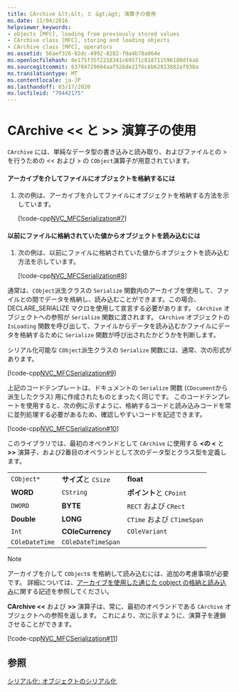 ```yaml
---
title: CArchive &lt;&lt; と &gt;&gt; 演算子の使用
ms.date: 11/04/2016
helpviewer_keywords:
- objects [MFC], loading from previously stored values
- CArchive class [MFC], storing and loading objects
- CArchive class [MFC], operators
ms.assetid: 56aef326-02dc-4992-8282-f0a4b78a064e
ms.openlocfilehash: 8e175f35f2218341c69571c818711596180df4a6
ms.sourcegitcommit: 63784729604aaf526de21f6c6b62813882af930a
ms.translationtype: MT
ms.contentlocale: ja-JP
ms.lasthandoff: 03/17/2020
ms.locfileid: "79442175"
---
```

# <a name="using-the-carchive-ltlt-and-gtgt-operators"></a>CArchive &lt;&lt; と &gt;&gt; 演算子の使用

`CArchive` には、単純なデータ型の書き込みと読み取り、およびファイルとの > を行うための <\< および > の `CObject`演算子が用意されています。

#### <a name="to-store-an-object-in-a-file-via-an-archive"></a>アーカイブを介してファイルにオブジェクトを格納するには

1. 次の例は、アーカイブを介してファイルにオブジェクトを格納する方法を示しています。

   [!code-cpp[NVC_MFCSerialization#7](../mfc/codesnippet/cpp/using-the-carchive-output-and-input-operators_1.cpp)]

#### <a name="to-load-an-object-from-a-value-previously-stored-in-a-file"></a>以前にファイルに格納されていた値からオブジェクトを読み込むには

1. 次の例は、以前にファイルに格納されていた値からオブジェクトを読み込む方法を示しています。

   [!code-cpp[NVC_MFCSerialization#8](../mfc/codesnippet/cpp/using-the-carchive-output-and-input-operators_2.cpp)]

通常は、`CObject`派生クラスの `Serialize` 関数内のアーカイブを使用して、ファイルとの間でデータを格納し、読み込むことができます。この場合、DECLARE_SERIALIZE マクロを使用して宣言する必要があります。 `CArchive` オブジェクトへの参照が `Serialize` 関数に渡されます。 `CArchive` オブジェクトの `IsLoading` 関数を呼び出して、ファイルからデータを読み込むかファイルにデータを格納するために `Serialize` 関数が呼び出されたかどうかを判断します。

シリアル化可能な `CObject`派生クラスの `Serialize` 関数には、通常、次の形式があります。

[!code-cpp[NVC_MFCSerialization#9](../mfc/codesnippet/cpp/using-the-carchive-output-and-input-operators_3.cpp)]

上記のコードテンプレートは、ドキュメントの `Serialize` 関数 (`CDocument`から派生したクラス) 用に作成されたものとまったく同じです。 このコードテンプレートを使用すると、次の例に示すように、格納するコードと読み込みコードを常に並列処理する必要があるため、確認しやすいコードを記述できます。

[!code-cpp[NVC_MFCSerialization#10](../mfc/codesnippet/cpp/using-the-carchive-output-and-input-operators_4.cpp)]

このライブラリでは、最初のオペランドとして `CArchive` に使用する **<の \<** と **>>** 演算子、および2番目のオペランドとして次のデータ型とクラス型を定義します。

||||
|-|-|-|
|`CObject*`|**サイズ**と `CSize`|**float**|
|**WORD**|`CString`|**ポイント**と `CPoint`|
|`DWORD`|**BYTE**|`RECT` および `CRect`|
|**Double**|**LONG**|`CTime` および `CTimeSpan`|
|`Int`|**COleCurrency**|`COleVariant`|
|`COleDateTime`|`COleDateTimeSpan`||

> [!NOTE]
>  アーカイブを介して `CObject`s を格納して読み込むには、追加の考慮事項が必要です。 詳細については、[アーカイブを使用した通じた cobject の格納と読み込み](../mfc/storing-and-loading-cobjects-via-an-archive.md)に関する記述を参照してください。

**CArchive <\<** および **>>** 演算子は、常に、最初のオペランドである `CArchive` オブジェクトへの参照を返します。 これにより、次に示すように、演算子を連鎖させることができます。

[!code-cpp[NVC_MFCSerialization#11](../mfc/codesnippet/cpp/using-the-carchive-output-and-input-operators_5.cpp)]

## <a name="see-also"></a>参照

[シリアル化: オブジェクトのシリアル化](../mfc/serialization-serializing-an-object.md)
